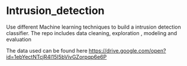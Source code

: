 # Intrusion_detection
Use different Machine learning techniques to build a intrusion detection classifier. The repo includes data cleaning, exploration , modeling and evaluation


The data used can be found here https://drive.google.com/open?id=1ebYectNTcjR4I15I5bVivGZorpqp6e6P
